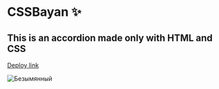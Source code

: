 #  CSSBayan ✨

This is an accordion made only with HTML and CSS
---
[Deploy link](https://gewious.github.io/cssBayan/cssBayan/index.html)

![Безымянный](https://user-images.githubusercontent.com/110345375/225922853-7017acd9-52d6-44bf-b4f2-2f23be85ecf9.png)
